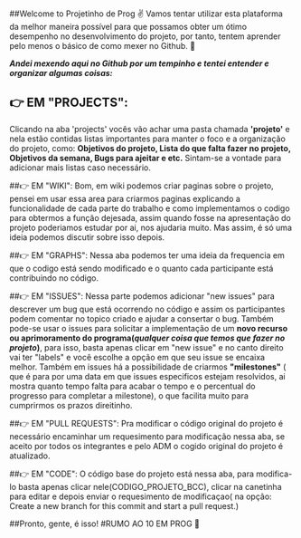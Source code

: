 ##Welcome to Projetinho de Prog :v:
Vamos tentar utilizar esta plataforma da melhor maneira possível para que possamos obter um ótimo desempenho no desenvolvimento do projeto, por tanto, tentem aprender pelo menos o básico de como mexer no Github. 🙌

_**Andei mexendo aqui no Github por um tempinho e tentei entender e organizar algumas coisas:**_


## :point_right: EM "PROJECTS": 
Clicando na aba 'projects' vocês vão achar uma pasta chamada **'projeto'** e nela estão contidas listas importantes para manter o foco e a organização do projeto, como: **Objetivos do projeto, Lista do que falta fazer no projeto, Objetivos da semana, Bugs para ajeitar e etc.**  Sintam-se a vontade para adicionar mais listas caso necessário.


##:point_right: EM "WIKI":
Bom, em wiki podemos criar paginas sobre o projeto, pensei em usar essa area para criarmos paginas explicando a funcionalidade de cada parte do trabalho e como implementamos o codigo para obtermos a função dejesada, assim quando fosse na apresentação do projeto poderiamos estudar por ai, nos ajudaria muito. Mas assim, é só uma ideia podemos discutir sobre isso depois. 

##:point_right: EM "GRAPHS":
Nessa aba podemos ter uma ideia da frequencia em que o codigo está sendo modificado e o quanto cada participante está contribuindo no código.

##:point_right: EM "ISSUES": 
Nessa parte podemos adicionar "new issues" para descrever um bug que está ocorrendo no código e assim os participantes podem comentar no topico criado e ajudar a consertar o bug.
Também pode-se usar o issues para solicitar a implementação de um **novo recurso ou aprimoramento do programa(_qualquer coisa que temos que fazer no projeto_)**, para isso, basta apenas clicar em "new issue" e no canto direito vai ter "labels" e você escolhe a opção em que seu issue se encaixa melhor.
Também em issues há a possibilidade de criarmos **"milestones"** ( que é para por uma data em que issues especificos estejam resolvidos, ai mostra quanto tempo falta para acabar o tempo e o percentual do progresso para completar a milestone), o que facilita muito para cumprirmos os prazos direitinho.

##:point_right: EM "PULL REQUESTS": 
Pra modificar o código original do projeto é necessário encaminhar um requesimento para modificação nessa aba, se aceito por todos os integrantes e pelo ADM o cogido original do projeto é atualizado. 

##:point_right: EM "CODE":
O código base do projeto está nessa aba, para modifica-lo basta apenas clicar nele(CODIGO_PROJETO_BCC), clicar na canetinha para editar e depois enviar o requesimento de modificaçao( na opção: Create a new branch for this commit and start a pull request.)


##Pronto, gente, é isso!
#RUMO AO 10 EM PROG 💪


